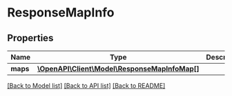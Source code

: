 # ResponseMapInfo

## Properties
Name | Type | Description | Notes
------------ | ------------- | ------------- | -------------
**maps** | [**\OpenAPI\Client\Model\ResponseMapInfoMap[]**](ResponseMapInfoMap.md) |  | 

[[Back to Model list]](../README.md#documentation-for-models) [[Back to API list]](../README.md#documentation-for-api-endpoints) [[Back to README]](../README.md)


